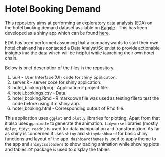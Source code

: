 # Hotel Booking Demand

This repository aims at performing an exploratory data analysis (EDA) on the hotel booking demand dataset available on [Kaggle](https://www.kaggle.com/jessemostipak/hotel-booking-demand) . This has been developed as a shiny app which can be found [here](https://shahronak.shinyapps.io/hotel_booking/). 

EDA has been performed assuming that a company wants to start their own hotel chain and has contacted a Data Analyst/Scientist to provide actionable insights into the data which will be helpful while launching their own hotel chain. 

Below is brief description of the files in the repository. 

1. ui.R - User Interface (UI) code for shiny application. 
2. server.R - server code for shiny application. 
3. hotel_booking.Rproj - Application R project file. 
4. hotel_bookings.csv - Data. 
5. hotel_booking.Rmd - R markdown file was used as testing file to test the code before using it in shiny app. 
6. hotel_booking.html - Corresponding output of Rmd file. 

This application uses `ggplot` and `plotly` libraries for plotting. Apart from that it also uses `gganimate` to generate the animation. `tidyverse` libraries (mostly `dplyr`, `tidyr`, `readr` ) is used for data manipulation and transformation. As far as shiny is concerned it uses `shiny` and `shinydashboard` for basic shiny functions and layout of the app. `dashboardthemes` is used to apply theme to the app and `shinycssloaders` to show loading animation while showing plots and tables. `DT` package is used to display the tables. 
